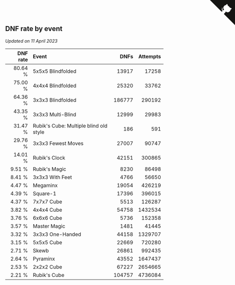 ## DNF rate by event

*Updated on 11 April 2023*

| DNF rate | Event | DNFs | Attempts |
| ---: | :--- | ---: | ---: |
| 80.64 % | 5x5x5 Blindfolded | 13917 | 17258 |
| 75.00 % | 4x4x4 Blindfolded | 25320 | 33762 |
| 64.36 % | 3x3x3 Blindfolded | 186777 | 290192 |
| 43.35 % | 3x3x3 Multi-Blind | 12999 | 29983 |
| 31.47 % | Rubik's Cube: Multiple blind old style | 186 | 591 |
| 29.76 % | 3x3x3 Fewest Moves | 27007 | 90747 |
| 14.01 % | Rubik's Clock | 42151 | 300865 |
| 9.51 % | Rubik's Magic | 8230 | 86498 |
| 8.41 % | 3x3x3 With Feet | 4766 | 56650 |
| 4.47 % | Megaminx | 19054 | 426219 |
| 4.39 % | Square-1 | 17396 | 396015 |
| 4.37 % | 7x7x7 Cube | 5513 | 126287 |
| 3.82 % | 4x4x4 Cube | 54758 | 1432534 |
| 3.76 % | 6x6x6 Cube | 5736 | 152358 |
| 3.57 % | Master Magic | 1481 | 41445 |
| 3.32 % | 3x3x3 One-Handed | 44158 | 1329707 |
| 3.15 % | 5x5x5 Cube | 22669 | 720280 |
| 2.71 % | Skewb | 26861 | 992435 |
| 2.64 % | Pyraminx | 43552 | 1647437 |
| 2.53 % | 2x2x2 Cube | 67227 | 2654665 |
| 2.21 % | Rubik's Cube | 104757 | 4736084 |


<a href="https://github.com/jonatanklosko/wca_statistics" class="github-corner" aria-label="View source on Github"><svg width="80" height="80" viewBox="0 0 250 250" style="fill:#151513; color:#fff; position: absolute; top: 0; border: 0; right: 0;" aria-hidden="true"><path d="M0,0 L115,115 L130,115 L142,142 L250,250 L250,0 Z"></path><path d="M128.3,109.0 C113.8,99.7 119.0,89.6 119.0,89.6 C122.0,82.7 120.5,78.6 120.5,78.6 C119.2,72.0 123.4,76.3 123.4,76.3 C127.3,80.9 125.5,87.3 125.5,87.3 C122.9,97.6 130.6,101.9 134.4,103.2" fill="currentColor" style="transform-origin: 130px 106px;" class="octo-arm"></path><path d="M115.0,115.0 C114.9,115.1 118.7,116.5 119.8,115.4 L133.7,101.6 C136.9,99.2 139.9,98.4 142.2,98.6 C133.8,88.0 127.5,74.4 143.8,58.0 C148.5,53.4 154.0,51.2 159.7,51.0 C160.3,49.4 163.2,43.6 171.4,40.1 C171.4,40.1 176.1,42.5 178.8,56.2 C183.1,58.6 187.2,61.8 190.9,65.4 C194.5,69.0 197.7,73.2 200.1,77.6 C213.8,80.2 216.3,84.9 216.3,84.9 C212.7,93.1 206.9,96.0 205.4,96.6 C205.1,102.4 203.0,107.8 198.3,112.5 C181.9,128.9 168.3,122.5 157.7,114.1 C157.9,116.9 156.7,120.9 152.7,124.9 L141.0,136.5 C139.8,137.7 141.6,141.9 141.8,141.8 Z" fill="currentColor" class="octo-body"></path></svg></a><style>.github-corner:hover .octo-arm{animation:octocat-wave 560ms ease-in-out}@keyframes octocat-wave{0%,100%{transform:rotate(0)}20%,60%{transform:rotate(-25deg)}40%,80%{transform:rotate(10deg)}}@media (max-width:500px){.github-corner:hover .octo-arm{animation:none}.github-corner .octo-arm{animation:octocat-wave 560ms ease-in-out}}</style>
